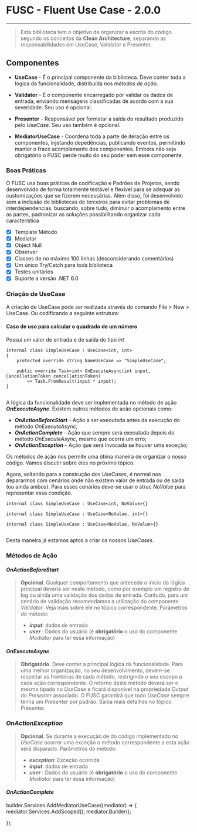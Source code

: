 ﻿[repo]:https://github.com/edkardoso/kchef

# FUSC - Fluent Use Case - 2.0.0

--------------------------------------

> Esta biblioteca tem o objetivo de organizar a escrita do código segundo os conceitos
da **Clean Architecture**, separando as responsabilidades em UseCase, Validator e Presenter.
## Componentes

- **UseCase** - É o principal componente da biblioteca. Deve conter toda a lógica da funcionalidade, distribuída nos _métodos de ação_.


- **Validator** - É o componente encarregado por validar os dados de entrada, enviando mensagens classificadas de acordo com a sua severidade. Seu uso é opcional.
- **Presenter** - Responsável por formatar a saída do resultado produzido pelo _UseCase_. Seu uso também é opcional.
- **MediatorUseCase** - Coordena toda a parte de iteração entre os componentes, injetando depedências, publicando eventos, permitindo manter o fraco acomplamento dos componentes. Embora não seja obrigatório o FUSC perde muito do seu poder sem esse componente.    

### Boas Práticas
O FUSC usa boas práticas de codificação e Padrões de Projetos, sendo desenvolvido de forma totalmente testável e flexível para se adequar as customizações que se fizerem necessárias. Além disso, foi desenvolvido sem a inclusão de bibliotecas de terceiros para evitar problemas de interdependencias.
buscando, sobre tudo, diminuir o acomplamento entre as partes,
padronizar as soluções possibilitando organizar cada característica
- [x] Template Método
- [x] Mediator
- [x] Object Null
- [x] Observer
- [x] Classes de no máximo 100 linhas (desconsiderando comentários)
- [x] Um único Try/Catch para toda biblioteca
- [x] Testes unitários
- [x] Suporte a versão .NET 6.0  

### Criação de UseCase

A criação de UseCase pode ser realizada através do comando
File > New > UseCase.
Ou codificando a seguinte estrutura:

#### Caso de uso para calcular o quadrado de um número
Possui um valor de entrada e de saída do tipo _int_
```
internal class SimpleUseCase : UseCase<int, int>
{
    protected override string NameUseCase => "SimpleUseCase";

    public override Task<int> OnExecuteAsync(int input, CancellationToken cancellationToken)
        => Task.FromResult(input * input);
}


```

A lógica da funcionalidade deve ser implementada no método de ação _**OnExecuteAsync**_. Existem outros métodos de acão opcionais como:
- _**OnActionBeforeStart**_ - Ação a ser executada antes da execução do método _OnExecuteAsync_;
- _**OnActionComplete**_ - Ação que sempre será executada depois do método _OnExecuteAsync_, mesmo que ocorra um erro;
- _**OnActionException**_ - Ação que será invocada se houver uma exceção;

Os métodos de ação nos permite uma ótima maneira de organizar o nosso código. Vamos discutir sobre eles no próximo tópico.

Agora, voltando para a construção dos _UseCases_, é normal nos depararmos com cenários onde não existem valor de entrada ou de saída (ou ainda ambos). Para esses cenários deve-se usar o struc _NoValue_ para representar essa condição.
```
internal class SimpleUseCase : UseCase<int, NoValue>{}

internal class SimpleUseCase : UseCase<NoValue, int>{}

internal class SimpleUseCase : UseCase<NoValue, NoValue>{}


````
Desta maneira já estamos aptos a criar os nossos _UseCases_.

### Métodos de Ação

#### _**OnActionBeforeStart**_ 
> **Opcional**. Qualquer comportamento que anteceda o inicío da lógica principal deveria ser neste método, como por exemplo um registro de log ou ainda uma validação
> dos dados de entrada. Contudo, para um cenário de validação recomendamos a utilização do componente _Validator_. Veja mais sobre ele no tópico correspondente.
> Parâmetros do método:
> - **_input_**: dados de entrada
>- **_user_** : Dados do usuário (é **obrigatório** o uso do componente _Mediator_ para ter essa informação)

#### _**OnExecuteAsync**_
> **Obrigatório**. Deve conter a principal lógica da funcionalidade. Para uma melhor organização, no seu desenvolvimento, devem-se respeitar as fronteiras de cada método, restrigindo
o seu escopo a cada ação correspondente. 
> O retorno deste método deverá ser o mesmo tipado no _UseCase_ e ficará disponível na propriedade Output do _Presenter_ associado. O FUSC garantirá que todo _UseCase_ sempre tenha
um _Presenter_ por padrão. Saiba mais detalhes no tópico Presenter.

### _**OnActionException**_
> **Opcional**. Se durante a execução de do código implementado no _UseCase_ ocorrer uma exceção o método correspondente a esta ação será disparado.
> Parâmetros do método:
> - **_exception_**: Exceção ocorrida
> - **_input_**: dados de entrada
>- **_user_** : Dados do usuário (é **obrigatório** o uso do componente _Mediator_ para ter essa informação)


#### _**OnActionComplete**_ 



builder.Services.AddMediatorUseCase((mediator) =>
{
    mediator.Services.AddScoped<GetProductsUseCase>();
    mediator.Builder();

});
```
